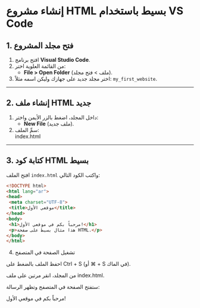 # إنشاء مشروع HTML بسيط باستخدام VS Code

## 1. فتح مجلد المشروع
1. افتح برنامج **Visual Studio Code**.
2. من القائمة العلوية اختر:
   - **File > Open Folder** (ملف > فتح مجلد).
3. اختر مجلد جديد على جهازك وليكن اسمه مثلاً: `my_first_website`.

---

## 2. إنشاء ملف HTML جديد
1. داخل المجلد، اضغط بالزر الأيمن واختر:
   - **New File** (ملف جديد).
2. سمِّ الملف:  
index.html

---

## 3. كتابة كود HTML بسيط
افتح الملف `index.html` واكتب الكود التالي:

```html
<!DOCTYPE html>
<html lang="ar">
<head>
 <meta charset="UTF-8">
 <title>موقعي الأول</title>
</head>
<body>
 <h1>مرحباً بكم في موقعي الأول!</h1>
 <p>هذا مثال بسيط على صفحة HTML.</p>
</body>
</html>
```
4. تشغيل الصفحة في المتصفح

احفظ الملف بالضغط على Ctrl + S (أو ⌘ + S في الماك).

من المجلد، انقر مرتين على ملف index.html.

ستفتح الصفحة في المتصفح وتظهر الرسالة:

مرحباً بكم في موقعي الأول!
